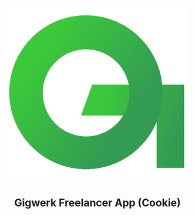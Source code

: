 <p align="center">
    <img src="src/assets/icon/Logo-1.png" />
</p>
<h1 align="center">Gigwerk Freelancer App (Cookie)</h1>


